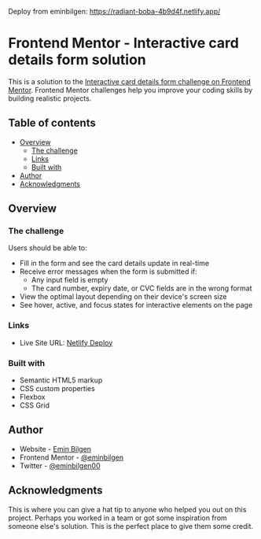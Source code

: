 Deploy from eminbilgen: https://radiant-boba-4b9d4f.netlify.app/

# Frontend Mentor - Interactive card details form solution

This is a solution to the [Interactive card details form challenge on Frontend Mentor](https://www.frontendmentor.io/challenges/interactive-card-details-form-XpS8cKZDWw). Frontend Mentor challenges help you improve your coding skills by building realistic projects. 

## Table of contents

- [Overview](#overview)
  - [The challenge](#the-challenge)
  - [Links](#links)
  - [Built with](#built-with)
- [Author](#author)
- [Acknowledgments](#acknowledgments)


## Overview

### The challenge

Users should be able to:

- Fill in the form and see the card details update in real-time
- Receive error messages when the form is submitted if:
  - Any input field is empty
  - The card number, expiry date, or CVC fields are in the wrong format
- View the optimal layout depending on their device's screen size
- See hover, active, and focus states for interactive elements on the page



### Links

- Live Site URL: [Netlify Deploy](https://radiant-boba-4b9d4f.netlify.app/)

### Built with

- Semantic HTML5 markup
- CSS custom properties
- Flexbox
- CSS Grid


## Author

- Website - [Emin Bilgen](https://eminbilgen.github.io)
- Frontend Mentor - [@eminbilgen](https://www.frontendmentor.io/profile/eminbilgen)
- Twitter - [@eminbilgen00](https://www.twitter.com/eminbilgen00)


## Acknowledgments

This is where you can give a hat tip to anyone who helped you out on this project. Perhaps you worked in a team or got some inspiration from someone else's solution. This is the perfect place to give them some credit.
